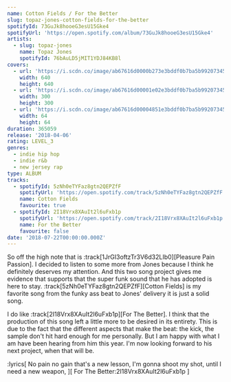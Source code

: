 ```yaml
---
name: Cotton Fields / For the Better
slug: topaz-jones-cotton-fields-for-the-better
spotifyId: 73GuJk8hooeG3esU15Gke4
spotifyUrl: 'https://open.spotify.com/album/73GuJk8hooeG3esU15Gke4'
artists:
  - slug: topaz-jones
    name: Topaz Jones
    spotifyId: 76bAuLD5jMIT1YDJ84KB8l
covers:
  - url: 'https://i.scdn.co/image/ab67616d0000b273e3bddf0b7ba5b992073452df'
    width: 640
    height: 640
  - url: 'https://i.scdn.co/image/ab67616d00001e02e3bddf0b7ba5b992073452df'
    width: 300
    height: 300
  - url: 'https://i.scdn.co/image/ab67616d00004851e3bddf0b7ba5b992073452df'
    width: 64
    height: 64
duration: 365059
release: '2018-04-06'
rating: LEVEL_3
genres:
  - indie hip hop
  - indie r&b
  - new jersey rap
type: ALBUM
tracks:
  - spotifyId: 5zNh0eTYFaz8gtn2QEPZfF
    spotifyUrl: 'https://open.spotify.com/track/5zNh0eTYFaz8gtn2QEPZfF'
    name: Cotton Fields
    favourite: true
  - spotifyId: 2I18Vrx8XAuIt2l6uFxb1p
    spotifyUrl: 'https://open.spotify.com/track/2I18Vrx8XAuIt2l6uFxb1p'
    name: For the Better
    favourite: false
date: '2018-07-22T00:00:00.000Z'
---
```

So off the high note that is :track[1JrGI3oftzTr3V6d32LIb0][Pleasure Pain Passion]. I decided
to listen to some more from Jones because I think he definitely deserves my attention. And
this two song project gives me evidence that supports that the super funk sound that he has
adopted is here to stay. :track[5zNh0eTYFaz8gtn2QEPZfF][Cotton Fields] is my favorite song
from the funky ass beat to Jones' delivery it is just a solid song.

 I do like :track[2I18Vrx8XAuIt2l6uFxb1p][For The Better]. I think that the production of this song
left a little more to be desired in its entirety. This is due to the fact that the different
aspects that make the beat: the kick, the sample don't hit hard enough for me personally.
But I am happy with what I am have been hearing from him this year. I'm now looking forward
to his next project, when that will be.

:lyrics[
  No pain no gain that's a new lesson,
  I'm gonna shoot my shot, until I need a new weapon,
][
  For The Better:2I18Vrx8XAuIt2l6uFxb1p
]
